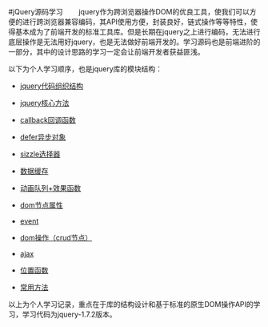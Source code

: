 #jQuery源码学习
　　jquery作为跨浏览器操作DOM的优良工具，使我们可以方便的进行跨浏览器兼容编码，其API使用方便，封装良好，链式操作等等特性，使得基本成为了前端开发的标准工具库。但是长期在jquery之上进行编码，无法进行底层操作是无法用好jquery，也是无法做好前端开发的。学习源码也是前端进阶的一部分，其中的设计思路的学习一定会让前端开发者获益匪浅。

以下为个人学习顺序，也是jquery库的模块结构：

- [jquery代码组织结构](jq-structure.md)

- [jquery核心方法](jq-core.md)

- [callback回调函数](jq-callback.md)

- [defer异步对象](jq-defer.md)

- [sizzle选择器](jq-sizzle.md)

- [数据缓存](jq-data-cache.md)

- [动画队列+效果函数](jq-animate.md)

- [dom节点属性](jq-dom-attr.md)

- [event](jq-event.md)

- [dom操作（crud节点）](jq-dom-crud.md)

- [ajax](jq-ajax.md)

- [位置函数](jq-position.md)

- [常用方法](jq.md)

以上为个人学习记录，重点在于库的结构设计和基于标准的原生DOM操作API的学习，学习代码为jquery-1.7.2版本。